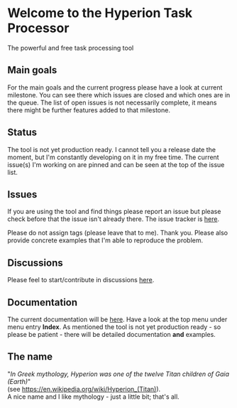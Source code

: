 # Welcome to the Hyperion Task Processor

The powerful and free task processing tool

## Main goals

For the main goals and the current progress please have a look
at current milestone.
You can see there which issues are closed and which ones are in the queue.
The list of open issues is not necessarily complete, it means there might be further
features added to that milestone.

## Status

The tool is not yet production ready.
I cannot tell you a release date the moment, but I'm constantly developing on it in my free time.
The current issue(s) I'm working on are pinned and can be seen at the top of the issue list.

## Issues

If you are using the tool and find things please report an issue but
please check before that the issue isn't already there. The issue tracker is [here](https://github.com/thomas-lehmann-private/hyperion-task-processor/issues).

Please do not assign tags (please leave that to me). Thank you.
Please also provide concrete examples that I'm able to reproduce the problem.

## Discussions

Please feel to start/contribute in discussions [here](https://github.com/thomas-lehmann-private/hyperion-task-processor/discussions).

## Documentation

The current documentation will be [here](https://thomas-lehmann-private.github.io/hyperion-task-processor/).
Have a look at the top menu under menu entry **Index**. As mentioned the tool is not yet
production ready - so please be patient - there will be detailed documentation **and** examples.

## The name

"*In Greek mythology, Hyperion was one of the twelve Titan children of Gaia (Earth)*" <br/>
(see https://en.wikipedia.org/wiki/Hyperion_(Titan)). <br/>
A nice name and I like mythology - just a little bit; that's all.
